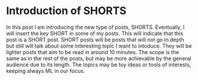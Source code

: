 # Introduction of SHORTS

In this post I am introducing the new type of posts, SHORTS. Eventually, I will insert the key SHORT in some of my posts. This will indicate that this post is a SHORT post. SHORT posts will be posts that will not go in depth but still will talk about some interesting topic I want to intoduce. They will be lighter posts that aim to be read in around 10 minutes. The scope is the same as in the rest of the posts, but may be more achievable by the general audience due to its length. The topics may be toy ideas or tools of interests, keeping always ML in our focus.
